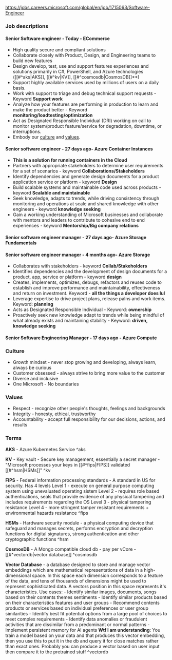 https://jobs.careers.microsoft.com/global/en/job/1715063/Software-Engineer

### Job descriptions
#### Senior Software engineer - Today - ECommerce
- High quality secure and compliant solutions
- Collaborate closely with Product, Design, and Engineering teams to build new features
- Design develop, test, use and support features experiences and solutions primarily in C#, PowerShell, and Azure technologies ([[#^aks|AKS]], [[#^kv|KV]], [[#^cosmosdb|CosmosDB]]**)
- Support highly available services used by millions of users on a daily basis.
- Work with support to triage and debug technical support requests - Keyword **Support work**
- Analyze how your features are performing in production to learn and make the product better - Keyword **monitoring/loadtesting/optimization**
- Act as Designated Responsible Individual (DRI) working on call to monitor system/product feature/service for degradation, downtime, or interruptions. 
- Embody our [culture](https://careers.microsoft.com/v2/global/en/culture) and [values](https://www.microsoft.com/en-us/about/corporate-values).

#### Senior software engineer - 27 days ago- Azure Container Instances
- **This is a solution for running containers in the Cloud**
- Partners with appropriate stakeholders to determine user requirements for a set of scenarios - keyword **Collaborations/Stakeholders**
- Identify dependencies and generate design documents for a product application service or platform - keyword **Design**
- Build scalable systems and maintainable code used across products - keyword **Scalable and maintainable**
- Seek knowledge, adapts to trends, while driving consistency through monitoring and operations at scale and shared knowledge with other engineers - keyword **knowledge seeking**
- Gain a working understanding of Microsoft businesses and collaborate with mentors and leaders to contribute to cohesive end to end experiences - keyword **Mentorship/Big company relations**

#### Senior software engineer manager - 27 days ago- Azure Storage Fundamentals

#### Senior software engineer manager - 4 months ago- Azure Storage
- Collaborates with stakeholders - keyword **Collab/Stakeholders**
- Identifies dependencies and the development of design documents for a product, app, service or platform - keyword **design**
- Creates, implements, optimizes, debugs, refactors and reuses code to establish and improve performance and maintainability, effectiveness and return on investment. Keyword - **all the things a developer does lul**
- Leverage expertise to drive project plans, release palns and work items. Keyword: **planning**
- Acts as Designated Responsible Individual - Keyword: **ownership**
- Proactively seek new knowledge adapt to trends while being mindful of what already exists and maintaining stability - Keyword: **driven, knowledge seeking**

#### Senior Software Engineering Manager - 17 days ago - Azure Compute


### Culture
- Growth mindset - never stop growing and developing, always learn, always be curious
- Customer obsessed - always strive to bring more value to the customer
- Diverse and inclusive
- One Microsoft - No boundaries
### Values
- Respect - recognize other people's thoughts, feelings and backgrounds
- Integrity - honesty, ethical, trustworthy
- Accountability - accept full responsibility for our decisions, actions, and results

### Terms

**AKS** - Azure Kubernetes Service ^aks

**KV** - Key vault - Secure key management, essentially a secret manager - "Microsoft processes your keys in [[#^fips|FIPS]] validated [[#^hsm|HSMs]]" ^kv

**FIPS** - Federal information processing standards - A standard in US for security. Has 4 levels 
	Level 1 - execute on general purpose computing system using unevaluated operating sistem
	Level 2 - requires role based authentications, seals that provide evidence of any physical tampering and includes requirements regarding the OS
	Level 3 - physical tampering resistance
	Level 4 - more stringent tamper resistant requirements + environmental hazards resistance ^fips

**HSMs** - Hardware security module - a physical computing device that safeguard and manages secrets, performs encryption and decryption functions for digital signatures, strong authentication and other cryptographic functions ^hsm

**CosmosDB** - A Mongo compatible cloud db - pay per vCore - [[#^vectordb|vector database]] ^cosmosdb

**Vector Database** - a database designed to store and manage vector embeddings which are mathematical representations of data in a high-dimensional space. In this space each dimension corresponds to a feature of the data, and tens of thousands of dimensions might be used to represent sophisticated data. A vectors position in this space represents it's characteristics.
	Use cases:
	- Identify similar images, documents, songs based on their contents themes sentiments
	- Identify similar products based on their characteristics features and user groups
	- Recommend contents products or services based on individual preferences or user group similarities
	- Identify best fit potential options from a large pool of choices to meet complex requirements
	- Identify data anomalies or fraudulent activities that are dissimilar from a predominant or normal patterns
	- Implement persistent memory for AI agents
	**Wtf I am understanding**: You train a model based on your data and that produces this vector embedding, then you use this to put it in the db and query it for close matches rather than exact ones. Probably you can produce a vector based on user input then compare it to the pretrained stuff ^vectordb
